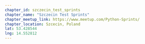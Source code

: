 ```yaml
---
chapter_id: szczecin_test_sprints
chapter_name: "Szczecin Test Sprints"
chapter_meetup_link: https://www.meetup.com/Python-Sprints/
chapter_location: Szcecin, Poland
lat: 53.428544
lng: 14.552812
---
```

